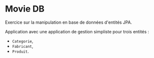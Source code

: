 # Movie DB

Exercice sur la manipulation en base de données d'entités JPA.

Application avec une application de gestion simpliste pour trois entités :

- `Categorie`,
- `Fabricant`,
- `Produit`.